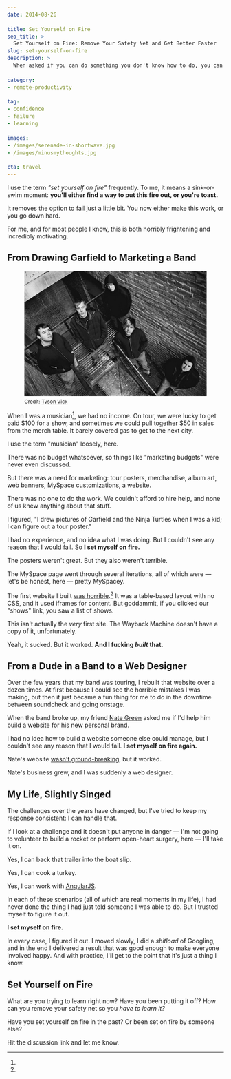 ```yaml
---
date: 2014-08-26

title: Set Yourself on Fire
seo_title: >
  Set Yourself on Fire: Remove Your Safety Net and Get Better Faster
slug: set-yourself-on-fire
description: >
  When asked if you can do something you don't know how to do, you can say no, or you can set yourself on fire, say yes, and then figure it out.

category:
- remote-productivity

tag:
- confidence
- failure
- learning

images:
- /images/serenade-in-shortwave.jpg
- /images/minusmythoughts.jpg

cta: travel
---
```


I use the term _"set yourself on fire"_ frequently. To me, it means a
sink-or-swim moment: **you'll either find a way to put this fire out, or you're toast.**

It removes the option to fail just a little bit. You now either make this work,
or you go down hard.

For me, and for most people I know, this is both horribly frightening and
incredibly motivating.

## From Drawing Garfield to Marketing a Band

<figure class="figure figure--center">
  <img src="./images/minusmythoughts.jpg" alt="MinusMyThoughts." />
  <figcaption class="figure__caption">
    <small class="figure__attribution">
      Credit: 
      <a class="figure__attribution-link" 
         href="http://tysonvick.com">
        Tyson Vick
      </a>
    </small>
  </figcaption>
</figure>

When I was a musician[^musician], we had no income. On tour, we were lucky to
get paid $100 for a show, and sometimes we could pull together $50 in sales from
the merch table. It barely covered gas to get to the next city.

[^musician]:
  I use the term "musician" loosely, here.

There was no budget whatsoever, so things like "marketing budgets" were never
even discussed.

But there was a need for marketing: tour posters, merchandise, album art, web
banners, MySpace customizations, a website.

There was no one to do the work. We couldn't afford to hire help, and none of us
knew anything about that stuff.

I figured, "I drew pictures of Garfield and the Ninja Turtles when I was a kid;
I can figure out a tour poster."

I had no experience, and no idea what I was doing. But I couldn't see any reason
that I would fail. So **I set myself on fire.**

The posters weren't great. But they also weren't terrible.

The MySpace page went through several iterations, all of which were — let's be
honest, here — pretty MySpacey.

The first website I built [was horrible][1].[^wayback] It was a table-based
layout with no CSS, and it used iframes for content. But goddammit, if you
clicked our "shows" link, you saw a list of shows.

[^wayback]:
  This isn't actually the _very_ first site. The Wayback Machine doesn't have a copy of it, unfortunately.

Yeah, it sucked. But it worked. **And I fucking _built_ that.**

## From a Dude in a Band to a Web Designer

Over the few years that my band was touring, I rebuilt that website over a dozen
times. At first because I could see the horrible mistakes I was making, but then
it just became a fun thing for me to do in the downtime between soundcheck and
going onstage.

When the band broke up, my friend [Nate Green][2] asked me if I'd help him build
a website for his new personal brand.

I had no idea how to build a website someone else could manage, but I couldn't
see any reason that I would fail. **I set myself on fire again.**

Nate's website [wasn't ground-breaking][3], but it worked.

Nate's business grew, and I was suddenly a web designer.

## My Life, Slightly Singed

The challenges over the years have changed, but I've tried to keep my response
consistent: I can handle that.

If I look at a challenge and it doesn't put anyone in danger — I'm not going to
volunteer to build a rocket or perform open-heart surgery, here — I'll take it
on.

Yes, I can back that trailer into the boat slip.

Yes, I can cook a turkey.

Yes, I can work with [AngularJS][4].

In each of these scenarios (all of which are real moments in my life), I had
never done the thing I had just told someone I was able to do. But I trusted
myself to figure it out.

**I set myself on fire.**

In every case, I figured it out. I moved slowly, I did a _shitload_ of Googling,
and in the end I delivered a result that was good enough to make everyone
involved happy. And with practice, I'll get to the point that it's just a thing
I know.

## Set Yourself on Fire

What are you trying to learn right now? Have you been putting it off? How can
you remove your safety net so you _have to learn it?_

Have you set yourself on fire in the past? Or been set on fire by someone else?

Hit the discussion link and let me know.

[1]: https://web.archive.org/web/20040718012243/http://minusmythoughts.com/
[2]: http://nategreen.org/
[3]: https://web.archive.org/web/20070910075625/http://www.thenategreenexperience.com/
[4]: https://angularjs.org/
